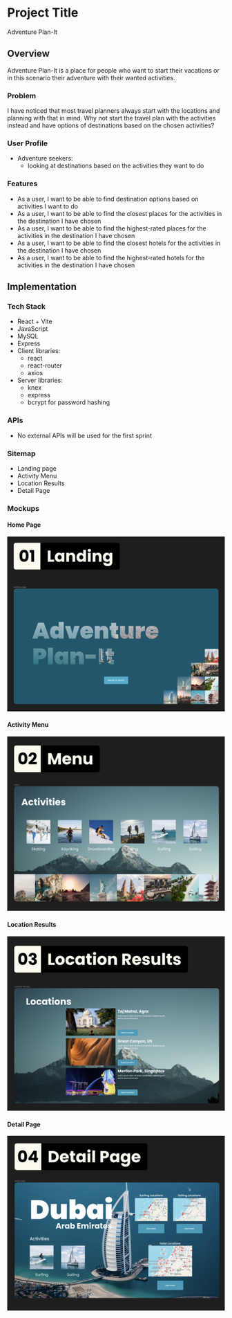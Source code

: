 # Project Title
Adventure Plan-It

## Overview

Adventure Plan-It is a place for people who want to start their vacations or in this scenario their adventure with their wanted activities.

### Problem

I have noticed that most travel planners always start with the locations and planning with that in mind. Why not start the travel plan with the activities instead and have options of destinations based on the chosen activities?

### User Profile

- Adventure seekers:
    - looking at destinations based on the activities they want to do

### Features

- As a user, I want to be able to find destination options based on activities I want to do
- As a user, I want to be able to find the closest places for the activities in the destination I have chosen
- As a user, I want to be able to find the highest-rated places for the activities in the destination I have chosen
- As a user, I want to be able to find the closest hotels for the activities in the destination I have chosen
- As a user, I want to be able to find the highest-rated hotels for the activities in the destination I have chosen

## Implementation

### Tech Stack

- React + Vite
- JavaScript 
- MySQL
- Express
- Client libraries: 
    - react
    - react-router
    - axios
- Server libraries:
    - knex
    - express
    - bcrypt for password hashing

### APIs

- No external APIs will be used for the first sprint

### Sitemap

- Landing page
- Activity Menu
- Location Results
- Detail Page

### Mockups

#### Home Page
![](landing-page.png)

#### Activity Menu
![](activity-menu.png)

#### Location Results
![](location-results.png)

#### Detail Page
![](detail-page.png)

